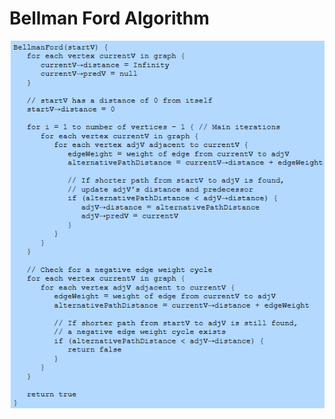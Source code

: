 # Bellman Ford Algorithm

![Bellman Ford Algorithm](https://github.com/edorejel/Java/blob/main/graph_algorithms/bellmanford_algorithm/images/Screenshot%202025-01-18%20101126.png)
